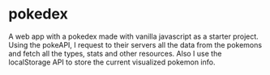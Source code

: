 # pokedex
A web app with a pokedex made with vanilla javascript as a starter project. Using the pokeAPI, 
I request to their servers all the data from the pokemons and fetch all the types, stats and 
other resources. Also I use the localStorage API to store the current visualized pokemon info.
